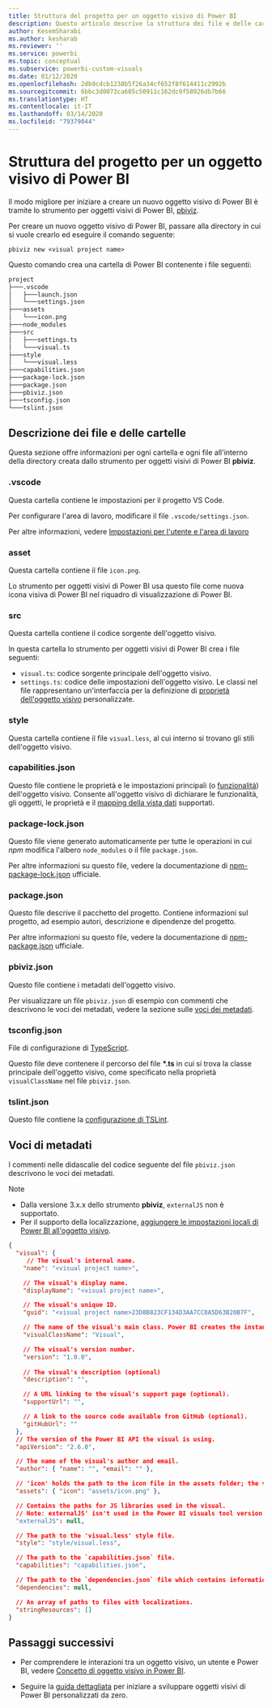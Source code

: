 ```yaml
---
title: Struttura del progetto per un oggetto visivo di Power BI
description: Questo articolo descrive la struttura dei file e delle cartelle del progetto per un oggetto visivo di Power BI
author: KesemSharabi
ms.author: kesharab
ms.reviewer: ''
ms.service: powerbi
ms.topic: conceptual
ms.subservice: powerbi-custom-visuals
ms.date: 01/12/2020
ms.openlocfilehash: 2db9cdcb1238b5f26a34cf652f8f614411c2992b
ms.sourcegitcommit: 6bbc3d0073ca605c50911c162dc9f58926db7b66
ms.translationtype: HT
ms.contentlocale: it-IT
ms.lasthandoff: 03/14/2020
ms.locfileid: "79379044"
---
```

# <a name="power-bi-visual-project-structure"></a>Struttura del progetto per un oggetto visivo di Power BI

Il modo migliore per iniziare a creare un nuovo oggetto visivo di Power BI è tramite lo strumento per oggetti visivi di Power BI, [pbiviz](https://www.npmjs.com/package/powerbi-visuals-tools).

Per creare un nuovo oggetto visivo di Power BI, passare alla directory in cui si vuole crearlo ed eseguire il comando seguente:

`pbiviz new <visual project name>`

Questo comando crea una cartella di Power BI contenente i file seguenti:

```markdown
project
├───.vscode
│   ├───launch.json
│   └───settings.json
├───assets
│   └───icon.png
├───node_modules
├───src
│   ├───settings.ts
│   └───visual.ts
├───style
│   └───visual.less
├───capabilities.json
├───package-lock.json
├───package.json
├───pbiviz.json
├───tsconfig.json
└───tslint.json
```

## <a name="folder-and-file-description"></a>Descrizione dei file e delle cartelle

Questa sezione offre informazioni per ogni cartella e ogni file all'interno della directory creata dallo strumento per oggetti visivi di Power BI **pbiviz**.  

### <a name="vscode"></a>.vscode

Questa cartella contiene le impostazioni per il progetto VS Code.

Per configurare l'area di lavoro, modificare il file `.vscode/settings.json`.

Per altre informazioni, vedere [Impostazioni per l'utente e l'area di lavoro](https://code.visualstudio.com/docs/getstarted/settings)

### <a name="assets"></a>asset

Questa cartella contiene il file `icon.png`.

Lo strumento per oggetti visivi di Power BI usa questo file come nuova icona visiva di Power BI nel riquadro di visualizzazione di Power BI.

### <a name="src"></a>src

Questa cartella contiene il codice sorgente dell'oggetto visivo.

In questa cartella lo strumento per oggetti visivi di Power BI crea i file seguenti:
* `visual.ts`: codice sorgente principale dell'oggetto visivo.
* `settings.ts`: codice delle impostazioni dell'oggetto visivo. Le classi nel file rappresentano un'interfaccia per la definizione di [proprietà dell'oggetto visivo](./objects-properties.md#properties) personalizzate.

### <a name="style"></a>style

Questa cartella contiene il file `visual.less`, al cui interno si trovano gli stili dell'oggetto visivo.

### <a name="capabilitiesjson"></a>capabilities.json

Questo file contiene le proprietà e le impostazioni principali (o [funzionalità](./capabilities.md)) dell'oggetto visivo. Consente all'oggetto visivo di dichiarare le funzionalità, gli oggetti, le proprietà e il [mapping della vista dati](./dataview-mappings.md) supportati.

### <a name="package-lockjson"></a>package-lock.json

Questo file viene generato automaticamente per tutte le operazioni in cui *npm* modifica l'albero `node_modules` o il file `package.json`.

Per altre informazioni su questo file, vedere la documentazione di [npm-package-lock.json](https://docs.npmjs.com/files/package-lock.json) ufficiale.

### <a name="packagejson"></a>package.json

Questo file descrive il pacchetto del progetto. Contiene informazioni sul progetto, ad esempio autori, descrizione e dipendenze del progetto.

Per altre informazioni su questo file, vedere la documentazione di [npm-package.json](https://docs.npmjs.com/files/package.json.html) ufficiale.

### <a name="pbivizjson"></a>pbiviz.json

Questo file contiene i metadati dell'oggetto visivo.

Per visualizzare un file `pbiviz.json` di esempio con commenti che descrivono le voci dei metadati, vedere la sezione sulle [voci dei metadati](#metadata-entries).

### <a name="tsconfigjson"></a>tsconfig.json

File di configurazione di [TypeScript](https://www.typescriptlang.org/docs/handbook/tsconfig-json.html).

Questo file deve contenere il percorso del file **\*.ts** in cui si trova la classe principale dell'oggetto visivo, come specificato nella proprietà `visualClassName` nel file `pbiviz.json`.

### <a name="tslintjson"></a>tslint.json

Questo file contiene la [ configurazione di TSLint](https://palantir.github.io/tslint/usage/configuration/).

## <a name="metadata-entries"></a>Voci di metadati

I commenti nelle didascalie del codice seguente del file `pbiviz.json` descrivono le voci dei metadati.

> [!NOTE]
> * Dalla versione 3.x.x dello strumento **pbiviz**, `externalJS` non è supportato.
> * Per il supporto della localizzazione, [aggiungere le impostazioni locali di Power BI all'oggetto visivo](./localization.md).

```json
{
  "visual": {
     // The visual's internal name.
    "name": "<visual project name>",

    // The visual's display name.
    "displayName": "<visual project name>",

    // The visual's unique ID.
    "guid": "<visual project name>23D8B823CF134D3AA7CC0A5D63B20B7F",

    // The name of the visual's main class. Power BI creates the instance of this class to start using the visual in a Power BI report.
    "visualClassName": "Visual",

    // The visual's version number.
    "version": "1.0.0",
    
    // The visual's description (optional)
    "description": "",

    // A URL linking to the visual's support page (optional).
    "supportUrl": "",

    // A link to the source code available from GitHub (optional).
    "gitHubUrl": ""
  },
  // The version of the Power BI API the visual is using.
  "apiVersion": "2.6.0",

  // The name of the visual's author and email.
  "author": { "name": "", "email": "" },

  // 'icon' holds the path to the icon file in the assets folder; the visual's display icon.
  "assets": { "icon": "assets/icon.png" },

  // Contains the paths for JS libraries used in the visual.
  // Note: externalJS' isn't used in the Power BI visuals tool version 3.x.x or higher.
  "externalJS": null,

  // The path to the 'visual.less' style file.
  "style": "style/visual.less",

  // The path to the `capabilities.json` file.
  "capabilities": "capabilities.json",

  // The path to the `dependencies.json` file which contains information about R packages used in R based visuals.
  "dependencies": null,

  // An array of paths to files with localizations.
  "stringResources": []
}
```

## <a name="next-steps"></a>Passaggi successivi

* Per comprendere le interazioni tra un oggetto visivo, un utente e Power BI, vedere [Concetto di oggetto visivo in Power BI](./power-bi-visuals-concept.md).

* Seguire la [guida dettagliata](./custom-visual-develop-tutorial.md) per iniziare a sviluppare oggetti visivi di Power BI personalizzati da zero.

